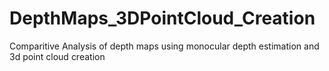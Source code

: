 # DepthMaps_3DPointCloud_Creation
Comparitive Analysis of depth maps using monocular depth estimation  and 3d point cloud creation 
